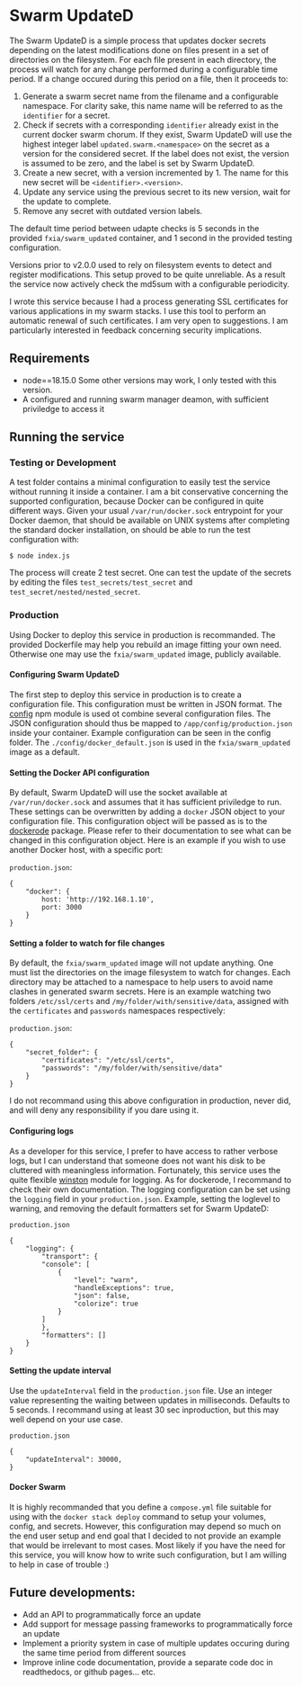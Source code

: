 # Swarm UpdateD

The Swarm UpdateD is a simple process that updates docker secrets depending on the latest modifications done on files
present in a set of directories on the filesystem. For each file present in each directory, the process will watch for
any change performed during a configurable time period. If a change occured during this period on a file, then it
proceeds to:

1. Generate a swarm secret name from the filename and a configurable namespace. For clarity sake, this name
name will be referred to as the `identifier` for a secret.
2. Check if secrets with a corresponding `identifier` already exist in the current docker swarm chorum. If they exist,
Swarm UpdateD will use the highest integer label `updated.swarm.<namespace>` on the secret as a version for the
considered secret. If the label does not exist, the version is assumed to be zero, and the label is set by Swarm
UpdateD.
3. Create a new secret, with a version incremented by 1. The name for this new secret will be `<identifier>.<version>`.
4. Update any service using the previous secret to its new version, wait for the update to complete.
5. Remove any secret with outdated version labels.

The default time period between udapte checks is 5 seconds in the provided `fxia/swarm_updated` container, and 1 second
in the provided testing configuration.

Versions prior to v2.0.0 used to rely on filesystem events to detect and register modifications. This setup proved to be
quite unreliable. As a result the service now actively check the md5sum with a configurable periodicity.

I wrote this service because I had a process generating SSL certificates for various applications in my swarm stacks. I
use this tool to perform an automatic renewal of such certificates. I am very open to suggestions. I am particularly
interested in feedback concerning security implications.

## Requirements

 - node==18.15.0 Some other versions may work, I only tested with this version.
 - A configured and running swarm manager deamon, with sufficient priviledge to access it

## Running the service

### Testing or Development

A test folder contains a minimal configuration to easily test the service without running it inside a container. I am
a bit conservative concerning the supported configuration, because Docker can be configured in quite different ways.
Given your usual `/var/run/docker.sock` entrypoint for your Docker daemon, that should be available on UNIX systems
after completing the standard docker installation, on should be able to run the test configuration with:

```
$ node index.js
```

The process will create 2 test secret. One can test the update of the secrets by editing the files
`test_secrets/test_secret` and `test_secret/nested/nested_secret`.

### Production

Using Docker to deploy this service in production is recommanded. The provided Dockerfile may help you rebuild an image
fitting your own need. Otherwise one may use the `fxia/swarm_updated` image, publicly available.

#### Configuring Swarm UpdateD

The first step to deploy this service in production is to create a configuration file. This configuration must be
written in JSON format. The [config](https://github.com/node-config/node-config#readme) npm module is used ot combine
several configuration files. The JSON configuration should thus be mapped to `/app/config/production.json` inside your
container. Example configuration can be seen in the config folder. The `./config/docker_default.json` is used in the
`fxia/swarm_updated` image as a default.

#### Setting the Docker API configuration

By default, Swarm UpdateD will use the socket available at `/var/run/docker.sock` and assumes that it has sufficient
priviledge to run. These settings can be overwritten by adding a `docker` JSON object to your configuration file. This
configuration object will be passed as is to the [dockerode](https://github.com/apocas/dockerode) package. Please
refer to their documentation to see what can be changed in this configuration object. Here is an example if you wish to
use another Docker host, with a specific port:

`production.json`:
```
{
    "docker": {
        host: 'http://192.168.1.10',
        port: 3000
    }
}
```

#### Setting a folder to watch for file changes

By default, the `fxia/swarm_updated` image will not update anything. One must list the directories on the image
filesystem to watch for changes. Each directory may be attached to a namespace to help users to avoid name clashes in
generated swarm secrets. Here is an example watching two folders `/etc/ssl/certs` and `/my/folder/with/sensitive/data`,
assigned with the `certificates` and `passwords` namespaces respectively:

`production.json`:
```
{
    "secret_folder": {
        "certificates": "/etc/ssl/certs",
        "passwords": "/my/folder/with/sensitive/data"
    }
}
```

I do not recommand using this above configuration in production, never did, and will deny any responsibility if you dare
using it.

#### Configuring logs

As a developer for this service, I prefer to have access to rather verbose logs, but I can understand that someone does
not want his disk to be cluttered with meaningless information. Fortunately, this service uses the quite flexible
[winston](https://github.com/winstonjs/winston) module for logging. As for dockerode, I recommand to check their own
documentation. The logging configuration can be set using the `logging` field in your `production.json`. Example,
setting the loglevel to warning, and removing the default formatters set for Swarm UpdateD:

`production.json`
```
{
    "logging": {
        "transport": {
        "console": [
            {
                "level": "warn",
                "handleExceptions": true,
                "json": false,
                "colorize": true
            }
        ]
        },
        "formatters": []
    }
}

```

#### Setting the update interval

Use the `updateInterval` field in the `production.json` file. Use an integer value representing the waiting between
updates in milliseconds. Defaults to 5 seconds. I recommand using at least 30 sec inproduction, but this may well
depend on your use case.

`production.json`
```
{
    "updateInterval": 30000,
}
```

#### Docker Swarm

It is highly recommanded that you define a `compose.yml` file suitable for using with the `docker stack deploy` command
to setup your volumes, config, and secrets. However, this configuration may depend so much on the end user setup and end
goal that I decided to not provide an example that would be irrelevant to most cases. Most likely if you have the need
for this service, you will know how to write such configuration, but I am willing to help in case of trouble :)

## Future developments:

 - Add an API to programmatically force an update
 - Add support for message passing frameworks to programmatically force an update
 - Implement a priority system in case of multiple updates occuring during the same time period from different sources
 - Improve inline code documentation, provide a separate code doc in readthedocs, or github pages... etc.
